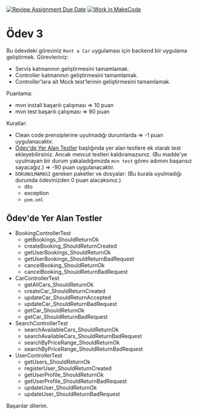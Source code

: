 [![Review Assignment Due Date](https://classroom.github.com/assets/deadline-readme-button-22041afd0340ce965d47ae6ef1cefeee28c7c493a6346c4f15d667ab976d596c.svg)](https://classroom.github.com/a/8V48kJUe)
[![Work in MakeCode](https://classroom.github.com/assets/work-in-make-code-8824cc13a1a3f34ffcd245c82f0ae96fdae6b7d554b6539aec3a03a70825519c.svg)](https://classroom.github.com/online_ide?assignment_repo_id=18242956&assignment_repo_type=AssignmentRepo)
# Ödev 3

Bu ödevdeki göreviniz `Rent a Car` uygulaması için backend bir uygulama geliştirmek. Görevleriniz:

- Servis katmanının geliştirmesini tamamlamak.
- Controller katmanının geliştirmesini tamamlamak.
- Controller'lara ait Mock test'lerinin geliştirmesini tamamlamak.

Puanlama:

- mvn install başarılı çalışması => 10 puan
- mvn test başarılı çalışması => 90 puan

Kurallar:

- Clean code prensiplerine uyulmadığı durumlarda => -1 puan uygulanacaktır.
- [Ödev'de Yer Alan Testler](#ödevde-yer-alan-testler) başlığında yer alan testlere ek olarak test ekleyebilirsiniz. Ancak mevcut testleri kaldıramazsınız. (Bu madde'ye uyulmayan bir durum yakaladığımızda `mvn test` görev adımını başarısız sayacağız.) => -90 puan uygulanacaktır.
- `DOKUNULMAMASI` gereken paketler ve dosyalar: (Bu kurala uyulmadığı durumda ödevinizden 0 puan alacaksınız.)
  - dto
  - exception
  - `pom.xml`

## Ödev'de Yer Alan Testler

- BookingControllerTest
  - getBookings_ShouldReturnOk
  - createBooking_ShouldReturnCreated
  - getUserBookings_ShouldReturnOk
  - getUserBookings_ShouldReturnBadRequest
  - cancelBooking_ShouldReturnOk
  - cancelBooking_ShouldReturnBadRequest
- CarControllerTest
  - getAllCars_ShouldReturnOk
  - createCar_ShouldReturnCreated
  - updateCar_ShouldReturnAccepted
  - updateCar_ShouldReturnBadRequest
  - getCar_ShouldReturnOk
  - getCar_ShouldReturnBadRequest
- SearchControllerTest
  - searchAvailableCars_ShouldReturnOk
  - searchAvailableCars_ShouldReturnBadRequest
  - searchByPriceRange_ShouldReturnOk
  - searchByPriceRange_ShouldReturnBadRequest
- UserControllerTest
  - getUsers_ShouldReturnOk
  - registerUser_ShouldReturnCreated
  - getUserProfile_ShouldReturnOk
  - getUserProfile_ShouldReturnBadRequest
  - updateUser_ShouldReturnOk
  - updateUser_ShouldReturnBadRequest

Başarılar dilerim.
